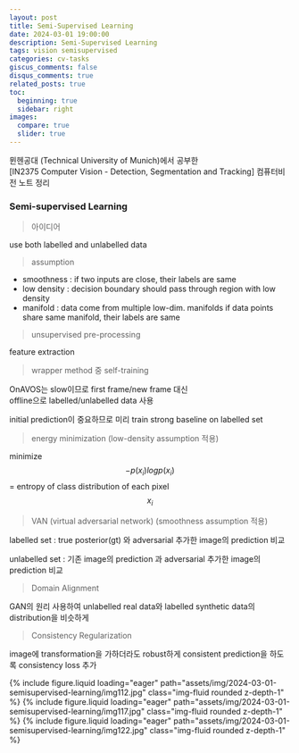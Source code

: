 ```yaml
---
layout: post
title: Semi-Supervised Learning
date: 2024-03-01 19:00:00
description: Semi-Supervised Learning
tags: vision semisupervised
categories: cv-tasks
giscus_comments: false
disqus_comments: true
related_posts: true
toc:
  beginning: true
  sidebar: right
images:
  compare: true
  slider: true
---
```


뮌헨공대 (Technical University of Munich)에서 공부한  
[IN2375 Computer Vision - Detection, Segmentation and Tracking]
컴퓨터비전 노트 정리  

### Semi-supervised Learning

>  아이디어  

use both labelled and unlabelled data  

> assumption

- smoothness : if two inputs are close, their labels are same  
- low density : decision boundary should pass through region with low density  
- manifold : data come from multiple low-dim. manifolds if data points share same manifold, their labels are same  

> unsupervised pre-processing  

feature extraction  

> wrapper method 중 self-training  

OnAVOS는 slow이므로 first frame/new frame 대신  
offline으로 labelled/unlabelled data 사용  

initial prediction이 중요하므로 미리 train strong baseline on labelled set  

>  energy minimization (low-density assumption 적용)  

minimize $$-p(x_i)logp(x_i)$$ = entropy of class distribution of each pixel $$x_i$$  

>  VAN (virtual adversarial network) (smoothness assumption 적용)  

labelled set : true posterior(gt) 와 adversarial 추가한 image의 prediction 비교  

unlabelled set : 기존 image의 prediction 과 adversarial 추가한 image의 prediction 비교  

> Domain Alignment  

GAN의 원리 사용하여 unlabelled real data와 labelled synthetic data의 distribution을 비슷하게  

> Consistency Regularization  

image에 transformation을 가하더라도 robust하게 consistent prediction을 하도록 consistency loss 추가  

<swiper-container keyboard="true" navigation="true" pagination="true" pagination-clickable="true" pagination-dynamic-bullets="true" rewind="true">
  <swiper-slide>{% include figure.liquid loading="eager" path="assets/img/2024-03-01-semisupervised-learning/img112.jpg" class="img-fluid rounded z-depth-1" %}</swiper-slide>
  <swiper-slide>{% include figure.liquid loading="eager" path="assets/img/2024-03-01-semisupervised-learning/img117.jpg" class="img-fluid rounded z-depth-1" %}</swiper-slide>
  <swiper-slide>{% include figure.liquid loading="eager" path="assets/img/2024-03-01-semisupervised-learning/img122.jpg" class="img-fluid rounded z-depth-1" %}</swiper-slide>
</swiper-container>
